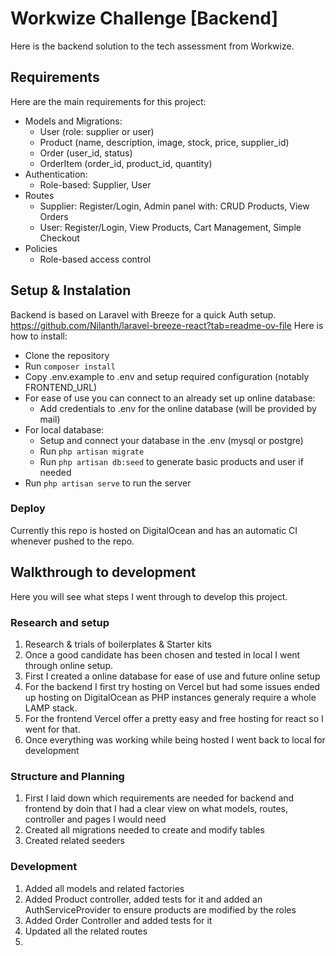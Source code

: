 # Workwize Challenge [Backend]

Here is the backend solution to the tech assessment from Workwize.

## Requirements

Here are the main requirements for this project:
- Models and Migrations:
    - User (role: supplier or user)
    - Product (name, description, image, stock, price, supplier_id)
    - Order (user_id, status)
    - OrderItem (order_id, product_id, quantity)
- Authentication:
    - Role-based: Supplier, User
- Routes
    - Supplier: Register/Login, Admin panel with: CRUD Products, View Orders
    - User: Register/Login, View Products, Cart Management, Simple Checkout
- Policies
    - Role-based access control

## Setup & Instalation

Backend is based on Laravel with Breeze for a quick Auth setup. https://github.com/Nilanth/laravel-breeze-react?tab=readme-ov-file
Here is how to install:
- Clone the repository
- Run `composer install`
- Copy .env.example to .env and setup required configuration (notably FRONTEND_URL)
- For ease of use you can connect to an already set up online database:
  - Add credentials to .env for the online database (will be provided by mail)
- For local database:
  - Setup and connect your database in the .env (mysql or postgre)
  - Run `php artisan migrate`
  - Run `php artisan db:seed` to generate basic products and user if needed
- Run `php artisan serve` to run the server

### Deploy

Currently this repo is hosted on DigitalOcean and has an automatic CI whenever pushed to the repo.

## Walkthrough to development

Here you will see what steps I went through to develop this project.

### Research and setup 

1. Research & trials of boilerplates & Starter kits
2. Once a good candidate has been chosen and tested in local I went through online setup.
3. First I created a online database for ease of use and future online setup
4. For the backend I first try hosting on Vercel but had some issues ended up hosting on DigitalOcean as PHP instances generaly require a whole LAMP stack.
5. For the frontend Vercel offer a pretty easy and free hosting for react so I went for that.
6. Once everything was working while being hosted I went back to local for development

### Structure and Planning

1. First I laid down which requirements are needed for backend and frontend by doin that I had a clear view on what models, routes, controller and pages I would need
2. Created all migrations needed to create and modify tables
3. Created related seeders

### Development

1. Added all models and related factories 
2. Added Product controller, added tests for it and added an AuthServiceProvider to ensure products are modified by the roles
2. Added Order Controller and added tests for it 
3. Updated all the related routes
4. 

